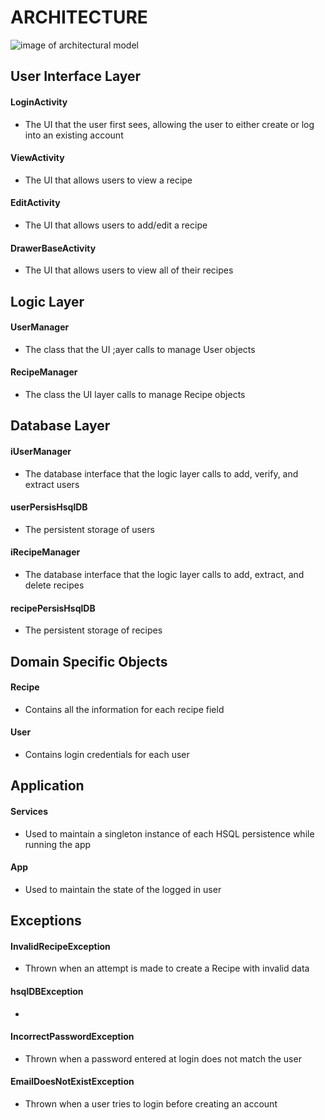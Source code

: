# ARCHITECTURE

![image of architectural model](../images/I2architecture.png)

## User Interface Layer
#### LoginActivity
- The UI that the user first sees, allowing the user to either create or log into an existing account

#### ViewActivity
- The UI that allows users to view a recipe

#### EditActivity
- The UI that allows users to add/edit a recipe

#### DrawerBaseActivity
- The UI that allows users to view all of their recipes

## Logic Layer
#### UserManager
- The class that the UI ;ayer calls to manage User objects

#### RecipeManager
- The class the UI layer calls to manage Recipe objects


## Database Layer
#### iUserManager
- The database interface that the logic layer calls to add, verify, and extract users

#### userPersisHsqlDB
- The persistent storage of users

#### iRecipeManager
- The database interface that the logic layer calls to add, extract, and delete recipes

#### recipePersisHsqlDB
- The persistent storage of recipes

## Domain Specific Objects
#### Recipe
- Contains all the information for each recipe field

#### User
- Contains login credentials for each user

## Application
#### Services
- Used to maintain a singleton instance of each HSQL persistence while running the app

#### App
- Used to maintain the state of the logged in user

## Exceptions
#### InvalidRecipeException
- Thrown when an attempt is made to create a Recipe with invalid data

#### hsqlDBException
- 

#### IncorrectPasswordException
- Thrown when a password entered at login does not match the user

#### EmailDoesNotExistException
- Thrown when a user tries to login before creating an account
